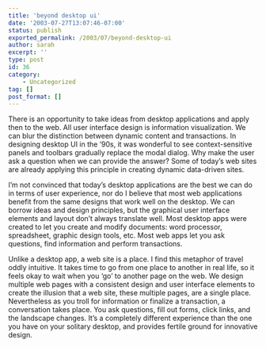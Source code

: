 ```yaml
---
title: 'beyond desktop ui'
date: '2003-07-27T13:07:46-07:00'
status: publish
exported_permalink: /2003/07/beyond-desktop-ui
author: sarah
excerpt: ''
type: post
id: 36
category:
    - Uncategorized
tag: []
post_format: []
---
```

There is an opportunity to take ideas from desktop applications and apply then to the web. All user interface design is information visualization. We can blur the distinction between dynamic content and transactions. In designing desktop UI in the ’90s, it was wonderful to see context-sensitive panels and toolbars gradually replace the modal dialog. Why make the user ask a question when we can provide the answer? Some of today’s web sites are already applying this principle in creating dynamic data-driven sites.

I’m not convinced that today’s desktop applications are the best we can do in terms of user experience, nor do I believe that most web applications benefit from the same designs that work well on the desktop. We can borrow ideas and design principles, but the graphical user interface elements and layout don’t always translate well. Most desktop apps were created to let you create and modify documents: word processor, spreadsheet, graphic design tools, etc. Most web apps let you ask questions, find information and perform transactions.

Unlike a desktop app, a web site is a place. I find this metaphor of travel oddly intuitive. It takes time to go from one place to another in real life, so it feels okay to wait when you ‘go’ to another page on the web. We design multiple web pages with a consistent design and user interface elements to create the illusion that a web site, these multiple pages, are a single place. Nevertheless as you troll for information or finalize a transaction, a conversation takes place. You ask questions, fill out forms, click links, and the landscape changes. It’s a completely different experience than the one you have on your solitary desktop, and provides fertile ground for innovative design.